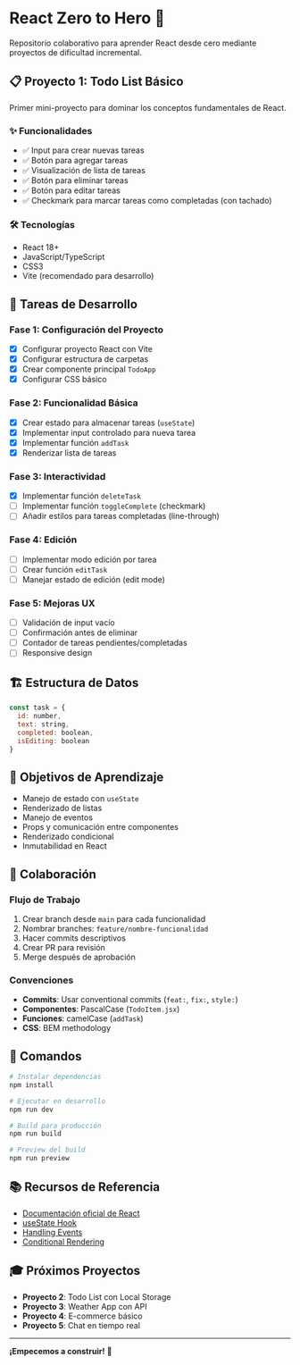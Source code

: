 # React Zero to Hero 🚀

Repositorio colaborativo para aprender React desde cero mediante proyectos de dificultad incremental.

## 📋 Proyecto 1: Todo List Básico

Primer mini-proyecto para dominar los conceptos fundamentales de React.

### ✨ Funcionalidades

- ✅ Input para crear nuevas tareas
- ✅ Botón para agregar tareas
- ✅ Visualización de lista de tareas
- ✅ Botón para eliminar tareas
- ✅ Botón para editar tareas
- ✅ Checkmark para marcar tareas como completadas (con tachado)

### 🛠️ Tecnologías

- React 18+
- JavaScript/TypeScript
- CSS3
- Vite (recomendado para desarrollo)

## 📝 Tareas de Desarrollo

### Fase 1: Configuración del Proyecto
- [X] Configurar proyecto React con Vite
- [X] Configurar estructura de carpetas
- [X] Crear componente principal `TodoApp`
- [X] Configurar CSS básico

### Fase 2: Funcionalidad Básica
- [X] Crear estado para almacenar tareas (`useState`)
- [X] Implementar input controlado para nueva tarea
- [X] Implementar función `addTask`
- [X] Renderizar lista de tareas

### Fase 3: Interactividad
- [X] Implementar función `deleteTask`
- [ ] Implementar función `toggleComplete` (checkmark)
- [ ] Añadir estilos para tareas completadas (line-through)

### Fase 4: Edición
- [ ] Implementar modo edición por tarea
- [ ] Crear función `editTask`
- [ ] Manejar estado de edición (edit mode)

### Fase 5: Mejoras UX
- [ ] Validación de input vacío
- [ ] Confirmación antes de eliminar
- [ ] Contador de tareas pendientes/completadas
- [ ] Responsive design

## 🏗️ Estructura de Datos

```javascript
const task = {
  id: number,
  text: string,
  completed: boolean,
  isEditing: boolean
}
```

## 🎯 Objetivos de Aprendizaje

- Manejo de estado con `useState`
- Renderizado de listas
- Manejo de eventos
- Props y comunicación entre componentes
- Renderizado condicional
- Inmutabilidad en React

## 🤝 Colaboración

### Flujo de Trabajo
1. Crear branch desde `main` para cada funcionalidad
2. Nombrar branches: `feature/nombre-funcionalidad`
3. Hacer commits descriptivos
4. Crear PR para revisión
5. Merge después de aprobación

### Convenciones
- **Commits**: Usar conventional commits (`feat:`, `fix:`, `style:`)
- **Componentes**: PascalCase (`TodoItem.jsx`)
- **Funciones**: camelCase (`addTask`)
- **CSS**: BEM methodology

## 🚀 Comandos

```bash
# Instalar dependencias
npm install

# Ejecutar en desarrollo
npm run dev

# Build para producción
npm run build

# Preview del build
npm run preview
```

## 📚 Recursos de Referencia

- [Documentación oficial de React](https://react.dev)
- [useState Hook](https://react.dev/reference/react/useState)
- [Handling Events](https://react.dev/learn/responding-to-events)
- [Conditional Rendering](https://react.dev/learn/conditional-rendering)

## 🎓 Próximos Proyectos

- **Proyecto 2**: Todo List con Local Storage
- **Proyecto 3**: Weather App con API
- **Proyecto 4**: E-commerce básico
- **Proyecto 5**: Chat en tiempo real

---

**¡Empecemos a construir!** 💪
